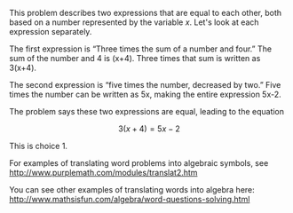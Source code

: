 This problem describes two expressions that are equal to each other,
both based on a number represented by the variable *x*. Let's look at
each expression separately.

The first expression is “Three times the sum of a number and four.” The
sum of the number and 4 is (x+4). Three times that sum is written as
3(x+4).

The second expression is “five times the number, decreased by two.” Five
times the number can be written as 5x, making the entire expression
5x-2.

The problem says these two expressions are equal, leading to the
equation

$$3\left( x + 4 \right) = 5x - 2$$

This is choice 1.

For examples of translating word problems into algebraic symbols, see
<http://www.purplemath.com/modules/translat2.htm>

You can see other examples of translating words into algebra here:
<http://www.mathsisfun.com/algebra/word-questions-solving.html>

